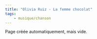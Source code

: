 ```yaml
---
title: "Olivia Ruiz - La femme chocolat"
tags:
    - musique/chanson
---
```


Page créée automatiquement, mais vide.

